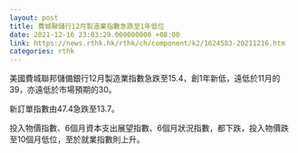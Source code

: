 ```yaml
---
layout: post
title: 費城聯儲行12月製造業指數急跌至1年低位
date: 2021-12-16 23:03:29.000000000 +08:00
link: https://news.rthk.hk/rthk/ch/component/k2/1624583-20211216.htm
categories: rthk
---
```


美國費城聯邦儲備銀行12月製造業指數急跌至15.4，創1年新低，遠低於11月的39，亦遠低於市場預期的30。

新訂單指數由47.4急跌至13.7。

投入物價指數、6個月資本支出展望指數、6個月狀況指數，都下跌，投入物價跌至10個月低位，至於就業指數則上升。
